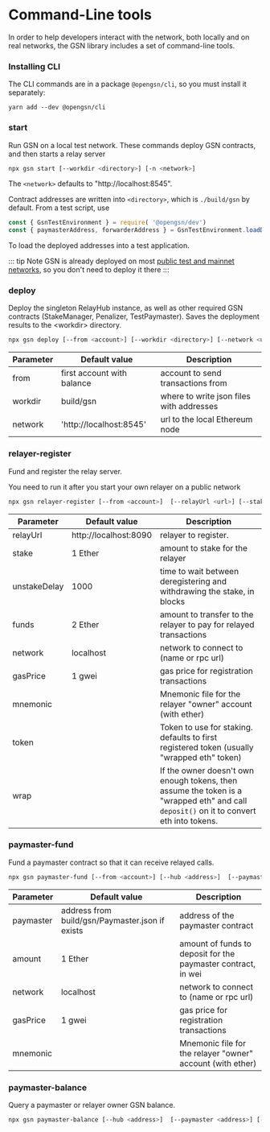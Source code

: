 # Command-Line tools

In order to help developers interact with the network, both locally and on real networks, the GSN library includes a set of command-line tools.

### Installing CLI

The CLI commands are in a package `@opengsn/cli`, so you must install it separately:
```
yarn add --dev @opengsn/cli
```

### start <a id="start"></a>

Run GSN on a local test network.
These commands deploy GSN contracts, and then starts a relay server

```bash
npx gsn start [--workdir <directory>] [-n <network>]
```

The `<network>` defaults to "http://localhost:8545".

Contract addresses are written into `<directory>`, which is `./build/gsn` by default.
From a test script, use
```js
const { GsnTestEnvironment } = require( '@opengsn/dev')
const { paymasterAddress, forwarderAddress } = GsnTestEnvironment.loadDeployment()
```

To load the deployed addresses into a test application.

::: tip Note
GSN is already deployed on most [public test and mainnet networks](/networks.md), so you don't need to deploy it there
:::

### deploy <a id="deploy"></a>

Deploy the singleton RelayHub instance, as well as other required GSN contracts (StakeManager, Penalizer, TestPaymaster). Saves the deployment results to the &lt;workdir> directory.

```bash
npx gsn deploy [--from <account>] [--workdir <directory>] [--network <url>]
```

|Parameter|Default value|Description|
|---|---|---|
|from|first account with balance|account to send transactions from
|workdir|build/gsn|where to write json files with addresses
|network|'http://localhost:8545'|url to the local Ethereum node

### relayer-register <a id="register"></a>
Fund and register the relay server.

You need to run it after you start your own relayer on a public network

```bash
npx gsn relayer-register [--from <account>]  [--relayUrl <url>] [--stake <stake>] [--unstakeDelay <delay>] [--funds <funds>] [--network <url>] [ --gasPrice <gasPrice>] [--mnemonic <mnemonic-file>] [--token <tokenAddress>] [--wrap]
```


|Parameter|Default value|Description
|---|---|---|
|relayUrl|http://localhost:8090|relayer to register.
|stake|1 Ether|amount to stake for the relayer
|unstakeDelay|1000|time to wait between deregistering and withdrawing the stake, in blocks
|funds|2 Ether|amount to transfer to the relayer to pay for relayed transactions
|network|localhost|network to connect to (name or rpc url)
|gasPrice|1 gwei|gas price for registration transactions
|mnemonic||Mnemonic file for the relayer "owner" account (with ether)
|token||Token to use for staking. defaults to first registered token (usually "wrapped eth" token)
|wrap||If the owner doesn't own enough tokens, then assume the token is a "wrapped eth" and call `deposit()` on it to convert eth into tokens. 


### paymaster-fund

Fund a paymaster contract so that it can receive relayed calls.

```bash
npx gsn paymaster-fund [--from <account>] [--hub <address>]  [--paymaster <address>] [--amount <amount>] [--network <url>] [ --gasPrice <gasPrice>] [--mnemonic <mnemonic-file>]
```

|Parameter|Default value|Description
|---|---|---|
|paymaster|address from build/gsn/Paymaster.json if exists|address of the paymaster contract
|amount|1 Ether|amount of funds to deposit for the paymaster contract, in wei
|network|localhost|network to connect to (name or rpc url)
|gasPrice|1 gwei|gas price for registration transactions
|mnemonic||Mnemonic file for the relayer "owner" account (with ether)


### paymaster-balance

Query a paymaster or relayer owner GSN balance.

```bash
npx gsn paymaster-balance [--hub <address>]  [--paymaster <address>] [--network <url>]
```

